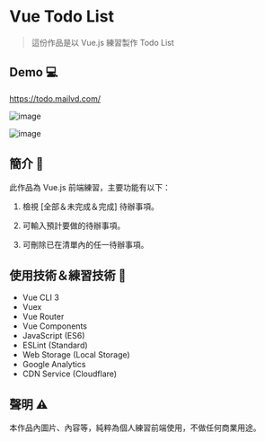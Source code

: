 # Vue Todo List

> 這份作品是以 Vue.js 練習製作 Todo List

## Demo 💻

<https://todo.mailvd.com/>

![image](https://user-images.githubusercontent.com/31372166/88654697-4cfbd880-d100-11ea-9b46-6b81d6898168.png)

![image](https://user-images.githubusercontent.com/31372166/88654702-4e2d0580-d100-11ea-9be7-b33f50d9d3a7.png)

## 簡介 📖

此作品為 Vue.js 前端練習，主要功能有以下：

  1. 檢視 [全部＆未完成＆完成] 待辦事項。

  2. 可輸入預計要做的待辦事項。

  3. 可刪除已在清單內的任一待辦事項。

## 使用技術＆練習技術 🚀

- Vue CLI 3
- Vuex
- Vue Router
- Vue Components
- JavaScript (ES6)
- ESLint (Standard)
- Web Storage (Local Storage)
- Google Analytics
- CDN Service (Cloudflare)

## 聲明 ⚠️

本作品內圖片、內容等，純粹為個人練習前端使用，不做任何商業用途。
